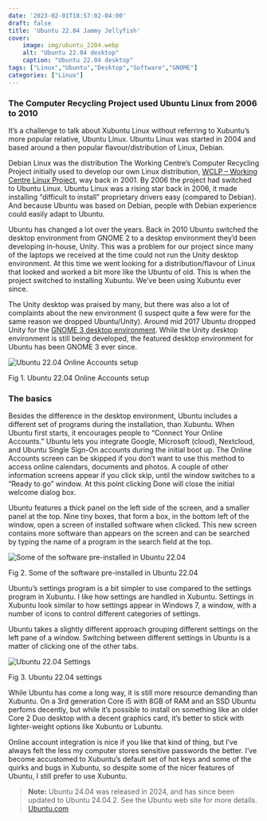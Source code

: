 ```yaml
---
date: '2023-02-01T18:57:02-04:00'
draft: false
title: 'Ubuntu 22.04 Jammy Jellyfish'
cover:
    image: img/ubuntu_2204.webp
    alt: "Ubuntu 22.04 desktop"
    caption: "Ubuntu 22.04 desktop"
tags: ["Linux","Ubuntu","Desktop","Software","GNOME"]
categories: ["Linux"]
---
```


### The Computer Recycling Project used Ubuntu Linux from 2006 to 2010

It’s a challenge to talk about Xubuntu Linux without referring to Xubuntu’s more popular relative, Ubuntu Linux. Ubuntu Linux was started in 2004 and based around a then popular flavour/distribution of Linux, Debian.

Debian Linux was the distribution The Working Centre’s Computer Recycling Project initially used to develop our own Linux distribution, [WCLP – Working Centre Linux Project](https://wclp.sourceforge.net/), way back in 2001. By 2006 the project had switched to Ubuntu Linux. Ubuntu Linux was a rising star back in 2006, it made installing “difficult to install” proprietary drivers easy (compared to Debian). And because Ubuntu was based on Debian, people with Debian experience could easily adapt to Ubuntu.

Ubuntu has changed a lot over the years. Back in 2010 Ubuntu switched the desktop environment from GNOME 2 to a desktop environment they’d been developing in-house, Unity. This was a problem for our project since many of the laptops we received at the time could not run the Unity desktop environment. At this time we went looking for a distribution/flavour of Linux that looked and worked a bit more like the Ubuntu of old. This is when the project switched to installing Xubuntu. We’ve been using Xubuntu ever since.

The Unity desktop was praised by many, but there was also a lot of complaints about the new environment (I suspect quite a few were for the same reason we dropped Ubuntu/Unity). Around mid 2017 Ubuntu dropped Unity for the [GNOME 3 desktop environment](https://www.gnome.org/). While the Unity desktop environment is still being developed, the featured desktop environment for Ubuntu has been GNOME 3 ever since.

![Ubuntu 22.04 Online Accounts setup](/img/ubuntu_2204_online_accounts.webp)<figcaption>Fig 1. Ubuntu 22.04 Online Accounts setup</figcaption>

### The basics

Besides the difference in the desktop environment, Ubuntu includes a different set of programs during the installation, than Xubuntu. When Ubuntu first starts, it encourages people to “Connect Your Online Accounts.” Ubuntu lets you integrate Google, Microsoft (cloud), Nextcloud, and Ubuntu Single Sign-On accounts during the initial boot up. The Online Accounts screen can be skipped if you don’t want to use this method to access online calendars, documents and photos. A couple of other information screens appear if you click skip, until the window switches to a “Ready to go” window. At this point clicking Done will close the initial welcome dialog box.

Ubuntu features a thick panel on the left side of the screen, and a smaller panel at the top. Nine tiny boxes, that form a box, in the bottom left of the window, open a screen of installed software when clicked. This new screen contains more software than appears on the screen and can be searched by typing the name of a program in the search field at the top.

![Some of the software pre-installed in Ubuntu 22.04](/img/ubuntu_2204_search_programs.webp)<figcaption>Fig 2. Some of the software pre-installed in Ubuntu 22.04</figcaption>

Ubuntu’s settings program is a bit simpler to use compared to the settings program in Xubuntu. I like how settings are handled in Xubuntu. Settings in Xubuntu look similar to how settings appear in Windows 7, a window, with a number of icons to control different categories of settings.

Ubuntu takes a slightly different approach grouping different settings on the left pane of a window. Switching between different settings in Ubuntu is a matter of clicking one of the other tabs.

![Ubuntu 22.04 Settings](/img/ubuntu_2204_settings.webp)<figcaption>Fig 3. Ubuntu 22.04 settings</figcaption>

While Ubuntu has come a long way, it is still more resource demanding than Xubuntu. On a 3rd generation Core i5 with 8GB of RAM and an SSD Ubuntu perfoms decently, but while it’s possible to install on something like an older Core 2 Duo desktop with a decent graphics card, it’s better to stick with lighter-weight options like Xubuntu or Lubuntu.

Online account integration is nice if you like that kind of thing, but I’ve always felt the less my computer stores sensitive passwords the better. I’ve become accustomed to Xubuntu’s default set of hot keys and some of the quirks and bugs in Xubuntu, so despite some of the nicer features of Ubuntu, I still prefer to use Xubuntu.

> **Note:** Ubuntu 24.04 was released in 2024, and has since been updated to Ubuntu 24.04.2. See the Ubuntu web site for more details. [Ubuntu.com](https://ubuntu.com/desktop)